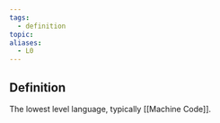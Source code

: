 ```yaml
---
tags:
  - definition
topic: 
aliases:
  - L0
---
```

## Definition
The lowest level language, typically [[Machine Code]].